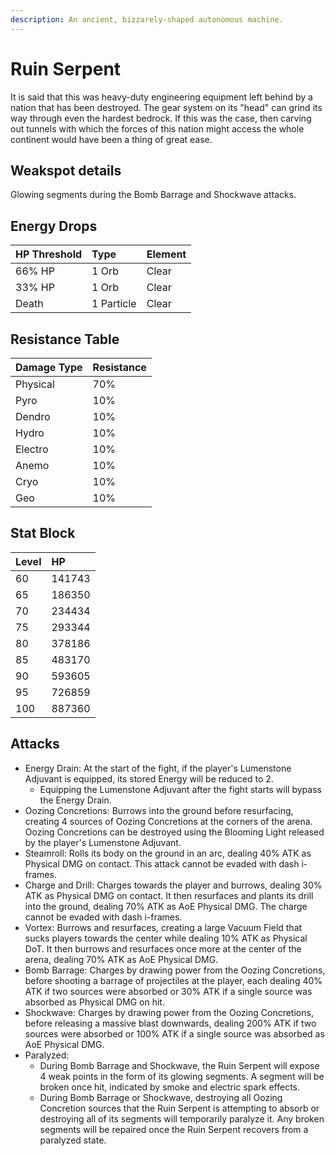 ```yaml
---
description: An ancient, bizzarely-shaped autonomous machine.
---
```


# Ruin Serpent

It is said that this was heavy-duty engineering equipment left behind by a nation that has been destroyed. The gear system on its "head" can grind its way through even the hardest bedrock. If this was the case, then carving out tunnels with which the forces of this nation might access the whole continent would have been a thing of great ease.

## Weakspot details

Glowing segments during the Bomb Barrage and Shockwave attacks.

## Energy Drops

| HP Threshold | Type       | Element |
| :----------- | :--------- | :------ |
| 66% HP       | 1 Orb      | Clear   |
| 33% HP       | 1 Orb      | Clear   |
| Death        | 1 Particle | Clear   |

## Resistance Table

| Damage Type | Resistance |
| :---------- | :--------- |
| Physical    | 70%        |
| Pyro        | 10%        |
| Dendro      | 10%        |
| Hydro       | 10%        |
| Electro     | 10%        |
| Anemo       | 10%        |
| Cryo        | 10%        |
| Geo         | 10%        |

## Stat Block

| Level | HP     |
| :---- | :----- |
| 60    | 141743 |
| 65    | 186350 |
| 70    | 234434 |
| 75    | 293344 |
| 80    | 378186 |
| 85    | 483170 |
| 90    | 593605 |
| 95    | 726859 |
| 100   | 887360 |

## Attacks

* Energy Drain: At the start of the fight, if the player's Lumenstone Adjuvant is equipped, its stored Energy will be reduced to 2.
  * Equipping the Lumenstone Adjuvant after the fight starts will bypass the Energy Drain.
* Oozing Concretions: Burrows into the ground before resurfacing, creating 4 sources of Oozing Concretions at the corners of the arena. Oozing Concretions can be destroyed using the Blooming Light released by the player's Lumenstone Adjuvant.
* Steamroll: Rolls its body on the ground in an arc, dealing 40% ATK as Physical DMG on contact. This attack cannot be evaded with dash i-frames.
* Charge and Drill: Charges towards the player and burrows, dealing 30% ATK as Physical DMG on contact. It then resurfaces and plants its drill into the ground, dealing 70% ATK as AoE Physical DMG. The charge cannot be evaded with dash i-frames.
* Vortex: Burrows and resurfaces, creating a large Vacuum Field that sucks players towards the center while dealing 10% ATK as Physical DoT. It then burrows and resurfaces once more at the center of the arena, dealing 70% ATK as AoE Physical DMG.
* Bomb Barrage: Charges by drawing power from the Oozing Concretions, before shooting a barrage of projectiles at the player, each dealing 40% ATK if two sources were absorbed or 30% ATK if a single source was absorbed as Physical DMG on hit.
* Shockwave: Charges by drawing power from the Oozing Concretions, before releasing a massive blast downwards, dealing 200% ATK if two sources were absorbed or 100% ATK if a single source was absorbed as AoE Physical DMG.
* Paralyzed:
  * During Bomb Barrage and Shockwave, the Ruin Serpent will expose 4 weak points in the form of its glowing segments. A segment will be broken once hit, indicated by smoke and electric spark effects.
  * During Bomb Barrage or Shockwave, destroying all Oozing Concretion sources that the Ruin Serpent is attempting to absorb or destroying all of its segments will temporarily paralyze it. Any broken segments will be repaired once the Ruin Serpent recovers from a paralyzed state.
